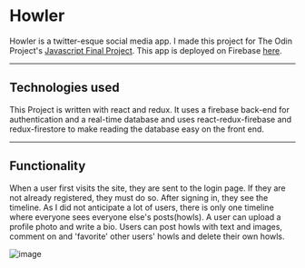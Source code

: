 # Howler

Howler is a twitter-esque social media app.  I made this project for The Odin Project's [Javascript Final Project](https://www.theodinproject.com/paths/full-stack-javascript/courses/javascript/lessons/javascript-final-project).  This app is deployed on Firebase [here](https://howler-1dd33.web.app/).

---

## Technologies used

This Project is written with react and redux.  It uses a firebase back-end for authentication and a real-time database and uses react-redux-firebase and redux-firestore to make reading the database easy on the front end.  

---

## Functionality

When a user first visits the site, they are sent to the login page.  If they are not already registered, they must do so.  After signing in, they see the timeline.  As I did not anticipate a lot of users, there is only one timeline where everyone sees everyone else's posts(howls).  A user can upload a profile photo and write a bio.  Users can post howls with text and images, comment on and 'favorite' other users' howls and  delete their own howls.

![image](https://user-images.githubusercontent.com/30156468/168443012-07a97953-a127-472b-934c-702196719630.png)
